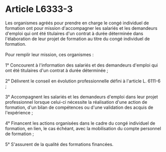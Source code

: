 # Article L6333-3

 

<div align="left">
  Les organismes agréés pour prendre en charge le congé individuel de formation ont pour mission d'accompagner les salariés et les demandeurs d'emploi qui ont été titulaires d'un contrat à durée déterminée dans l'élaboration de leur projet de formation au titre du congé individuel de formation. <br /> <br />Pour remplir leur mission, ces organismes : <br /> <br />1° Concourent à l'information des salariés et des demandeurs d'emploi qui ont été titulaires d'un contrat à durée déterminée ; <br /> <br />2° Délivrent le conseil en évolution professionnelle défini à l'article L. 6111-6 ; <br /> <br />3° Accompagnent les salariés et les demandeurs d'emploi dans leur projet professionnel lorsque celui-ci nécessite la réalisation d'une action de formation, d'un bilan de compétences ou d'une validation des acquis de l'expérience ; <br /> <br />4° Financent les actions organisées dans le cadre du congé individuel de formation, en lien, le cas échéant, avec la mobilisation du compte personnel de formation ; <br /> <br />5° S'assurent de la qualité des formations financées.<br /> <br />